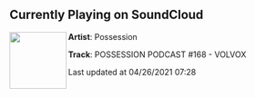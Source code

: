 ## Currently Playing on SoundCloud

[<img align="left" width="100" src="https://i1.sndcdn.com/artworks-tMF0diUfGEJyFu9h-Da9iig-t500x500.jpg">](https://soundcloud.com/possessiontechno/possession-podcast-168-volvox)

**Artist**: Possession 

**Track**: POSSESSION PODCAST #168 - VOLVOX

Last updated at 04/26/2021 07:28
